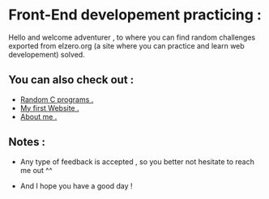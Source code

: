 
# Front-End developement practicing :


Hello and welcome adventurer ,
to where you can find random challenges exported from elzero.org 
(a site where you can practice and learn  web developement) solved.
 

## You can also check out :

 - [Random C programs .](https://github.com/yacinebendjebbar/C-programs)
 - [My first Website .](https://github.com/yacinebendjebbar/pi_site)
 - [About me .](https://github.com/yacinebendjebbar/yacinebendjebbar)


## Notes :

- Any type of feedback is accepted , so you better not hesitate to reach me out ^^

- And I hope you have a good day !

